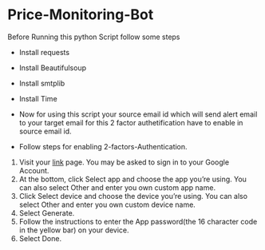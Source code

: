 # Price-Monitoring-Bot

Before Running this python Script follow some steps

* Install requests
* Install Beautifulsoup
* Install smtplib
* Install Time

* Now for using this script your source email id which will send alert email to your target email for this 2 factor authetification have to enable in source email id.

* Follow steps for enabling 2-factors-Authentication.

1. Visit your [link](https://myaccount.google.com/u/2/apppasswords) page. You may be asked to sign in to your Google Account.
2. At the bottom, click Select app and choose the app you’re using. You can also select Other and enter you own custom app name.
3. Click Select device and choose the device you’re using. You can also select Other and enter you own custom device name.
4. Select Generate.
5. Follow the instructions to enter the App password(the 16 character code in the yellow bar) on your device.
6. Select Done.